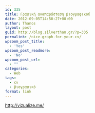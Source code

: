 ```yaml
---
id: 335
title: Γραφική αναπαράσταση βιογραφικού
date: 2012-09-05T14:50:27+00:00
author: Thanos
layout: post
guid: http://blog.silverthan.gr/?p=335
permalink: /nice-graph-for-your-cv/
wpzoom_post_title:
  - 'Yes'
wpzoom_post_readmore:
  - 'No'
wpzoom_post_url:
  - ""
categories:
  - Web
tags:
  - cv
  - βιογραφικό
format: link
---
```

<http://vizualize.me/>